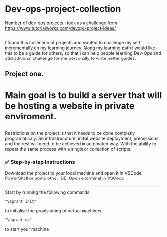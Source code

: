 # Dev-ops-project-collection
Number of dev-ops projects i took as a challenge from https://www.tutorialworks.com/devops-project-ideas/
##

I found this collection of projects and wanted to challenge my self incrementally on my learning journey.
Along my learning path i would like this to be a guide for others, so that i can help people learning Dev-Ops 
and add aditional challenge for me personally to write better guides. 

## Project one.

# Main goal is to build a server that will be hosting a website in private enviroment.
##
Restrictions on the project is that it needs to be done completly programaticaly.
So infrastrucuture, initial website deployment, premissions and the rest will need to be achieved in automated way.
With the ability to repeat the same process with a single or collection of scripts.


### ✅  Step-by-step Instructions
Download the project to your local machine and open it in VSCode, PowerShell or some other IDE.
Open a terminal in VSCode
<hr>
Start by running the following commands

```
"Vagrant init" 
```
to initialise the provisioning of virtual machines.



```
"Vagrant up"
```
to start your machine

```



